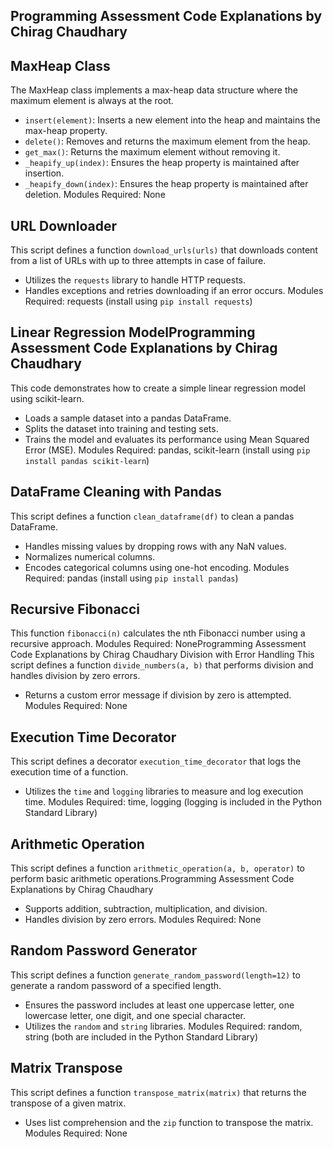 ## Programming Assessment Code Explanations by Chirag Chaudhary
## MaxHeap Class
The MaxHeap class implements a max-heap data structure where the maximum element is
always at the root.
- `insert(element)`: Inserts a new element into the heap and maintains the max-heap property.
- `delete()`: Removes and returns the maximum element from the heap.
- `get_max()`: Returns the maximum element without removing it.
- `_heapify_up(index)`: Ensures the heap property is maintained after insertion.
- `_heapify_down(index)`: Ensures the heap property is maintained after deletion.
Modules Required: None
## URL Downloader
This script defines a function `download_urls(urls)` that downloads content from a list of URLs
with up to three attempts in case of failure.
- Utilizes the `requests` library to handle HTTP requests.
- Handles exceptions and retries downloading if an error occurs.
Modules Required: requests (install using `pip install requests`)
## Linear Regression ModelProgramming Assessment Code Explanations by Chirag Chaudhary
This code demonstrates how to create a simple linear regression model using scikit-learn.
- Loads a sample dataset into a pandas DataFrame.
- Splits the dataset into training and testing sets.
- Trains the model and evaluates its performance using Mean Squared Error (MSE).
Modules Required: pandas, scikit-learn (install using `pip install pandas scikit-learn`)
## DataFrame Cleaning with Pandas
This script defines a function `clean_dataframe(df)` to clean a pandas DataFrame.
- Handles missing values by dropping rows with any NaN values.
- Normalizes numerical columns.
- Encodes categorical columns using one-hot encoding.
Modules Required: pandas (install using `pip install pandas`)
## Recursive Fibonacci
This function `fibonacci(n)` calculates the nth Fibonacci number using a recursive approach.
Modules Required: NoneProgramming Assessment Code Explanations by Chirag Chaudhary
Division with Error Handling
This script defines a function `divide_numbers(a, b)` that performs division and handles division
by zero errors.
- Returns a custom error message if division by zero is attempted.
Modules Required: None
## Execution Time Decorator
This script defines a decorator `execution_time_decorator` that logs the execution time of a
function.
- Utilizes the `time` and `logging` libraries to measure and log execution time.
Modules Required: time, logging (logging is included in the Python Standard Library)
## Arithmetic Operation
This script defines a function `arithmetic_operation(a, b, operator)` to perform basic arithmetic
operations.Programming Assessment Code Explanations by Chirag Chaudhary
- Supports addition, subtraction, multiplication, and division.
- Handles division by zero errors.
Modules Required: None
## Random Password Generator
This script defines a function `generate_random_password(length=12)` to generate a random
password of a specified length.
- Ensures the password includes at least one uppercase letter, one lowercase letter, one digit,
and one special character.
- Utilizes the `random` and `string` libraries.
Modules Required: random, string (both are included in the Python Standard Library)
## Matrix Transpose
This script defines a function `transpose_matrix(matrix)` that returns the transpose of a given
matrix.
- Uses list comprehension and the `zip` function to transpose the matrix.
Modules Required: None
